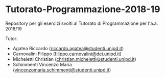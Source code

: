 # Tutorato-Programmazione-2018-19
Repository per gli esercizi svolti al Tutorato di Programmazione per l'a.a. 2018/19

Tutor:
* Agatea Riccardo (riccardo.agatea@studenti.unipd.it)
* Carnovalini Filippo (filippo.carnovalini@dei.unipd.it)
* Micheletti Christian (christian.micheletti@studenti.unipd.it)
* Schimmenti Vincenzo Maria (vincenzomaria.schimmenti@studenti.unipd.it)
